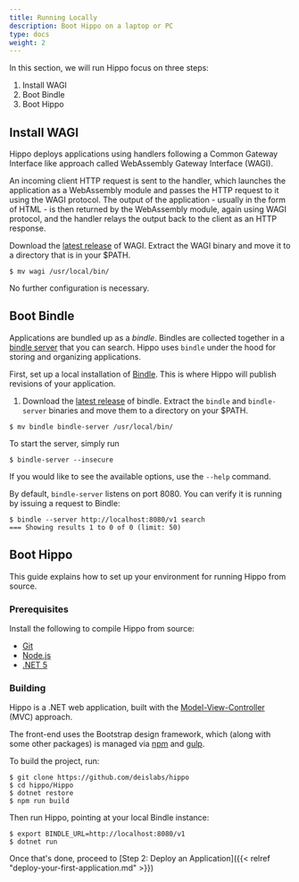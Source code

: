 ```yaml
---
title: Running Locally
description: Boot Hippo on a laptop or PC
type: docs
weight: 2
---
```


In this section, we will run Hippo focus on three steps:

1. Install WAGI
1. Boot Bindle
1. Boot Hippo

## Install WAGI

Hippo deploys applications using handlers following a Common Gateway Interface
like approach called WebAssembly Gateway Interface (WAGI). 

An incoming client HTTP request  is sent to the handler, which launches the
application as a WebAssembly module and passes the HTTP request to it using the
WAGI protocol. The output of the application - usually in the form of HTML - is
then returned by the WebAssembly module, again using WAGI protocol, and the
handler relays the output back to the client as an HTTP response.

Download the [latest release](https://github.com/deislabs/wagi) of WAGI.
Extract the WAGI binary and move it to a directory that is in your $PATH.

```console
$ mv wagi /usr/local/bin/
```

No further configuration is necessary.

## Boot Bindle

Applications are bundled up as a _bindle_. Bindles are collected together in a
[bindle server](https://github.com/deislabs/bindle) that you can search. Hippo
uses `bindle` under the hood for storing and organizing applications.

First, set up a local installation of
[Bindle](https://github.com/deislabs/bindle). This is where Hippo will publish
revisions of your application.

1. Download the [latest release](https://github.com/deislabs/bindle/releases)
   of bindle. Extract the `bindle` and `bindle-server` binaries and move them
   to a directory on your $PATH.

```console
$ mv bindle bindle-server /usr/local/bin/
```

To start the server, simply run 

```console
$ bindle-server --insecure
```

If you would like to see the available options, use the `--help` command.

By default, `bindle-server` listens on port 8080. You can verify it is running
by issuing a request to Bindle:

```console
$ bindle --server http://localhost:8080/v1 search
=== Showing results 1 to 0 of 0 (limit: 50)
```

## Boot Hippo

This guide explains how to set up your environment for running Hippo from
source.

### Prerequisites

Install the following to compile Hippo from source:

- [Git](https://git-scm.com/)
- [Node.js](https://nodejs.org/)
- [.NET 5](https://dot.net/)

### Building

Hippo is a .NET web application, built with the
[Model-View-Controller](https://docs.microsoft.com/en-us/aspnet/core/tutorials/first-mvc-app/start-mvc?view=aspnetcore-5.0&tabs=visual-studio)
(MVC) approach.

The front-end uses the Bootstrap design framework, which (along with some other
packages) is managed via [npm](https://www.npmjs.com/) and
[gulp](https://gulpjs.com/).

To build the project, run:

```console
$ git clone https://github.com/deislabs/hippo
$ cd hippo/Hippo
$ dotnet restore
$ npm run build
```

Then run Hippo, pointing at your local Bindle instance:

```console
$ export BINDLE_URL=http://localhost:8080/v1
$ dotnet run
```

Once that's done, proceed to [Step 2: Deploy an Application]({{< relref
"deploy-your-first-application.md" >}})
